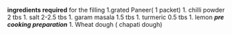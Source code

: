 **ingredients required**
  for the filling
    1.grated Paneer( 1 packet)
    1. chilli powder 2 tbs
    1. salt 2-2.5 tbs 
    1. garam masala 1.5 tbs
    1. turmeric 0.5 tbs
    1. lemon
 **_pre cooking preparation_**
     1. Wheat dough ( chapati dough) 
    
    

